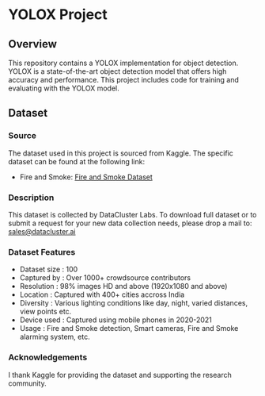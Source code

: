 # YOLOX Project

## Overview
This repository contains a YOLOX implementation for object detection. YOLOX is a state-of-the-art object detection model that offers high accuracy and performance. This project includes code for training and evaluating  with the YOLOX model.

## Dataset

### Source
The dataset used in this project is sourced from Kaggle. The specific dataset can be found at the following link:
- Fire and Smoke: [Fire and Smoke Dataset](https://www.kaggle.com/dataset-owner/dataset-name)

### Description
This dataset is collected by DataCluster Labs. To download full dataset or to submit a request for your new data collection needs, please drop a mail to: sales@datacluster.ai

### Dataset Features
- Dataset size : 100
- Captured by : Over 1000+ crowdsource contributors
- Resolution : 98% images HD and above (1920x1080 and above)
- Location : Captured with 400+ cities accross India
- Diversity : Various lighting conditions like day, night, varied distances, view points etc.
- Device used : Captured using mobile phones in 2020-2021
- Usage : Fire and Smoke detection, Smart cameras, Fire and Smoke alarming system, etc.

### Acknowledgements
I thank Kaggle for providing the dataset and supporting the research community.
